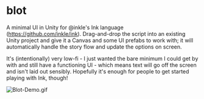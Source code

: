 # blot

A minimal UI in Unity for @inkle's Ink language (https://github.com/inkle/ink).
Drag-and-drop the script into an existing Unity project and give it a Canvas
and some UI prefabs to work with; it will automatically handle the story flow
and update the options on screen.

It's (intentionally) very low-fi - I just wanted the bare minimum I could get
by with and still have a functioning UI - which means text will go off the 
screen and isn't laid out sensibly. Hopefully it's enough for people to get
started playing with Ink, though!

![Blot-Demo.gif](https://bitbucket.org/repo/BEXdjG/images/330245972-Blot-Demo.gif)